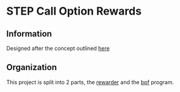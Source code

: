 # STEP Call Option Rewards

## Information

Designed after the concept outlined [here](https://dana-hanna.gitbook.io/smart-contracts/#create-a-reward-account)

## Organization

This project is split into 2 parts, the [rewarder](rewarder/README.md) and the [bpf](anchor-bpf/README.md) program.